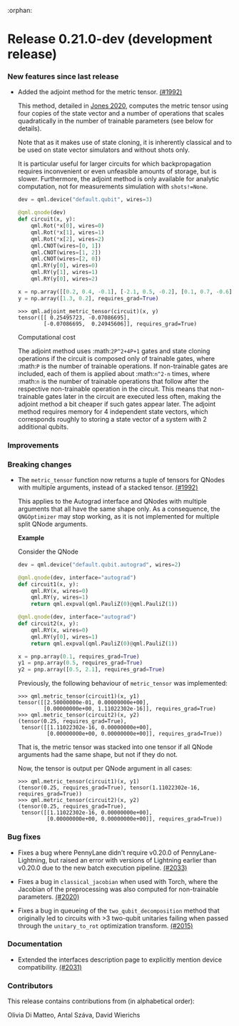 :orphan:

# Release 0.21.0-dev (development release)

<h3>New features since last release</h3>

* Added the adjoint method for the metric tensor.
  [(#1992)](https://github.com/PennyLaneAI/pennylane/pull/1992)

  This method, detailed in [Jones 2020](https://arxiv.org/abs/2011.02991),
  computes the metric tensor using four copies of the state vector and
  a number of operations that scales quadratically in the number of trainable
  parameters (see below for details).
  
  Note that as it makes use of state cloning, it is inherently classical
  and to be used on state vector simulators and without shots only.

  It is particular useful for larger circuits for which backpropagation requires
  inconvenient or even unfeasible amounts of storage, but is slower.
  Furthermore, the adjoint method is only available for analytic computation, not
  for measurements simulation with `shots!=None`.

  ```python
  dev = qml.device("default.qubit", wires=3)
  
  @qml.qnode(dev)
  def circuit(x, y):
      qml.Rot(*x[0], wires=0)
      qml.Rot(*x[1], wires=1)
      qml.Rot(*x[2], wires=2)
      qml.CNOT(wires=[0, 1])
      qml.CNOT(wires=[1, 2])
      qml.CNOT(wires=[2, 0])
      qml.RY(y[0], wires=0)
      qml.RY(y[1], wires=1)
      qml.RY(y[0], wires=2)

  x = np.array([[0.2, 0.4, -0.1], [-2.1, 0.5, -0.2], [0.1, 0.7, -0.6]], requires_grad=False)
  y = np.array([1.3, 0.2], requires_grad=True)
  ```

  ```pycon
  >>> qml.adjoint_metric_tensor(circuit)(x, y)
  tensor([[ 0.25495723, -0.07086695],
          [-0.07086695,  0.24945606]], requires_grad=True)
  ```

  Computational cost

  The adjoint method uses :math:`2P^2+4P+1` gates and state cloning operations if the circuit
  is composed only of trainable gates, where :math:`P` is the number of trainable operations.
  If non-trainable gates are included, each of them is applied about :math:`n^2-n` times, where
  :math:`n` is the number of trainable operations that follow after the respective 
  non-trainable operation in the circuit. This means that non-trainable gates later in the 
  circuit are executed less often, making the adjoint method a bit cheaper if such gates
  appear later.
  The adjoint method requires memory for 4 independent state vectors, which corresponds roughly
  to storing a state vector of a system with 2 additional qubits.


<h3>Improvements</h3>

<h3>Breaking changes</h3>

* The `metric_tensor` function now returns a tuple of tensors for QNodes with
  multiple arguments, instead of a stacked tensor.
  [(#1992)](https://github.com/PennyLaneAI/pennylane/pull/1992)

  This applies to the Autograd interface and QNodes with multiple arguments
  that all have the same shape only.
  As a consequence, the `QNGOptimizer` may stop working, as it is not
  implemented for multiple split QNode arguments.

  **Example**

  Consider the QNode
  ```python
  dev = qml.device("default.qubit.autograd", wires=2)

  @qml.qnode(dev, interface="autograd")
  def circuit1(x, y):
      qml.RY(x, wires=0)
      qml.RY(y, wires=1)
      return qml.expval(qml.PauliZ(0)@qml.PauliZ(1))  

  @qml.qnode(dev, interface="autograd")
  def circuit2(x, y):
      qml.RY(x, wires=0)
      qml.RY(y[0], wires=1)
      return qml.expval(qml.PauliZ(0)@qml.PauliZ(1))  

  x = pnp.array(0.1, requires_grad=True)
  y1 = pnp.array(0.5, requires_grad=True)
  y2 = pnp.array([0.5, 2.1], requires_grad=True)
  ```

  Previously, the following behaviour of `metric_tensor` was implemented:
  ```pycon
  >>> qml.metric_tensor(circuit1)(x, y1)
  tensor([[2.50000000e-01, 0.00000000e+00],
          [0.00000000e+00, 1.11022302e-16]], requires_grad=True)
  >>> qml.metric_tensor(circuit2)(x, y2)
  (tensor(0.25, requires_grad=True),
   tensor([[1.11022302e-16, 0.00000000e+00],
           [0.00000000e+00, 0.00000000e+00]], requires_grad=True))
  ```
  That is, the metric tensor was stacked into one tensor if all
  QNode arguments had the same shape, but not if they do not.

  Now, the tensor is output per QNode argument in all cases:
  ```pycon
  >>> qml.metric_tensor(circuit1)(x, y1)
  (tensor(0.25, requires_grad=True), tensor(1.11022302e-16, requires_grad=True))
  >>> qml.metric_tensor(circuit2)(x, y2)
  (tensor(0.25, requires_grad=True),
   tensor([[1.11022302e-16, 0.00000000e+00],
           [0.00000000e+00, 0.00000000e+00]], requires_grad=True))
  ```

<h3>Bug fixes</h3>

* Fixes a bug where PennyLane didn't require v0.20.0 of PennyLane-Lightning,
  but raised an error with versions of Lightning earlier than v0.20.0 due to
  the new batch execution pipeline.
  [(#2033)](https://github.com/PennyLaneAI/pennylane/pull/2033)

* Fixes a bug in `classical_jacobian` when used with Torch, where the
  Jacobian of the preprocessing was also computed for non-trainable
  parameters.
  [(#2020)](https://github.com/PennyLaneAI/pennylane/pull/2020)

* Fixes a bug in queueing of the `two_qubit_decomposition` method that
  originally led to circuits with >3 two-qubit unitaries failing when passed
  through the `unitary_to_rot` optimization transform.
  [(#2015)](https://github.com/PennyLaneAI/pennylane/pull/2015)

<h3>Documentation</h3>

* Extended the interfaces description page to explicitly mention device
  compatibility.
  [(#2031)](https://github.com/PennyLaneAI/pennylane/pull/2031)

<h3>Contributors</h3>

This release contains contributions from (in alphabetical order):

Olivia Di Matteo, Antal Száva, David Wierichs
